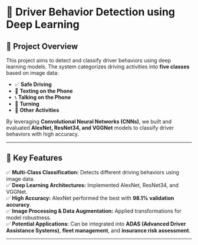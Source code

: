 # 🚗 Driver Behavior Detection using Deep Learning  

## 📌 Project Overview  
This project aims to detect and classify driver behaviors using deep learning models. The system categorizes driving activities into **five classes** based on image data:  
- ✅ **Safe Driving**  
- 📱 **Texting on the Phone**  
- 📞 **Talking on the Phone**  
- 🔄 **Turning**  
- 🔀 **Other Activities**  

By leveraging **Convolutional Neural Networks (CNNs)**, we built and evaluated **AlexNet, ResNet34, and VGGNet** models to classify driver behaviors with high accuracy.

---

## 🚀 Key Features  
✅ **Multi-Class Classification:** Detects different driving behaviors using image data.  
✅ **Deep Learning Architectures:** Implemented AlexNet, ResNet34, and VGGNet.  
✅ **High Accuracy:** AlexNet performed the best with **98.1% validation accuracy**.  
✅ **Image Processing & Data Augmentation:** Applied transformations for model robustness.  
✅ **Potential Applications:** Can be integrated into **ADAS (Advanced Driver Assistance Systems)**, **fleet management**, and **insurance risk assessment**.

---

 

